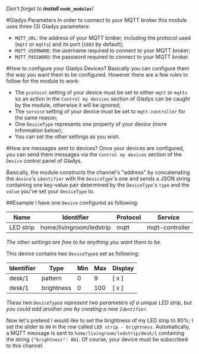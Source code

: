 *Don't forget to **install `node_modules`**!*

#Gladys Parameters
In order to connect to your MQTT broker this module uses three (3) Gladys parameters:
* `MQTT_URL`: the address of your MQTT broker, including the protocol used (`mqtt` or `mqtts`) and its port (`1883` by default);
* `MQTT_USERNAME`: the username required to connect to your MQTT broker;
* `MQTT_PASSWORD`: the password required to connect to your MQTT broker.

#How to configure your Gladys Devices?
Basically you can configure them the way you want them to be configured. However there are a few rules to follow for the module to work:
* The `protocol` setting of your device must be set to either `mqtt` or `mqtts` so an action in the `Control my devices` section of Gladys can be caught by the module, otherwise it will be ignored;
* The `service` setting of your device must be set to `mqtt-controller` for the same reason;
* One `DeviceType` represents one property of your device (more information below);
* You can set the other settings as you wish.

#How are messages sent to devices?
Once your devices are configured, you can send them messages via the `Control my devices` section of the `Device` control panel of Gladys.

Basically, the module constructs the channel's "address" by concatenating the `device`'s `identifier` with the `DeviceType`'s one and sends a JSON string containing one key-value pair determined by the `DeviceType`'s `type` and the `value` you've set your `DeviceType` to.

##Example
I have one `Device` configured as following:

Name | Identifier | Protocol | Service
-----|------------|----------|--------
LED strip | home/livingroom/ledstrip | mqtt | mqtt-controller

*The other settings are free to be anything you want them to be.*

This device contains two `DeviceType`s set as following:

Identifier | Type | Min | Max | Display
-----------|------|-----|-----|--------
desk/1|pattern|0|9|[ x ]
desk/1|brightness|0|100|[ x ]

*These two `DeviceType`s represent two parameters of a unique LED strip, but you could add another one by creating a new `Identifier`.*

Now let's pretend I would like to set the brightness of my LED strip to 80%; I set the slider to `80` in the row called `LED strip - brightness`.
Automatically, a MQTT message is sent to `home/livingroom/ledstrip/desk/1` containing the string `{"brightness": 80}`. Of course, your device must be subscribed to this channel.